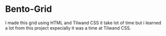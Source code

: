 # Bento-Grid
I made this grid using HTML and Tilwand CSS it take lot of time but i learned a lot from this project expecially it was a time at Tilwand CSS.
